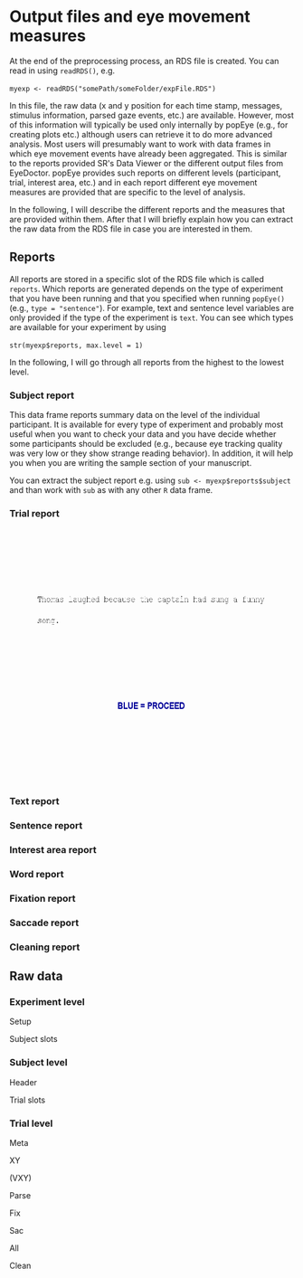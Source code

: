 # Output files and eye movement measures

At the end of the preprocessing process, an RDS file is created. You can read in using `readRDS()`, e.g.

`myexp <- readRDS("somePath/someFolder/expFile.RDS")`

In this file, the raw data (x and y position for each time stamp, messages, stimulus information, parsed gaze events, etc.) are available. However, most of this information will typically be used only internally by popEye (e.g., for creating plots etc.) although users can retrieve it to do more advanced analysis. Most users will presumably want to work with data frames in which eye movement events have already been aggregated. This is similar to the reports provided SR's Data Viewer or the different output files from EyeDoctor. popEye provides such reports on different levels (participant, trial, interest area, etc.) and in each report different eye movement measures are provided that are specific to the level of analysis.  

In the following, I will describe the different reports and the measures that are provided within them. After that I will briefly explain how you can extract the raw data from the RDS file in case you are interested in them.

## Reports

All reports are stored in a specific slot of the RDS file which is called `reports`. Which reports are generated depends on the type of experiment that you have been running and that you specified when running `popEye()` (e.g., `type = "sentence"`). For example, text and sentence level variables are only provided if the type of the experiment is `text`. You can see which types are available for your experiment by using 

`str(myexp$reports, max.level = 1)` 

In the following, I will go through all reports from the highest to the lowest level.

### Subject report

This data frame reports summary data on the level of the individual participant. It is available for every type of experiment and probably most useful when you want to check your data and you have decide whether some participants should be excluded (e.g., because eye tracking quality was very low or they show strange reading behavior). In addition, it will help you when you are writing the sample section of your manuscript.

You can extract the subject report e.g. using `sub <- myexp$reports$subject` and than work with `sub` as with any other `R` data frame. 

### Trial report 

<img align="center" width="600" height="450" src="Pics/Trilingual.png?raw=true">

### Text report

### Sentence report

### Interest area report

### Word report

### Fixation report

### Saccade report

### Cleaning report

## Raw data

### Experiment level

Setup 

Subject slots

### Subject level

Header

Trial slots

### Trial level

Meta 

XY

(VXY)

Parse

Fix

Sac

All

Clean




 
